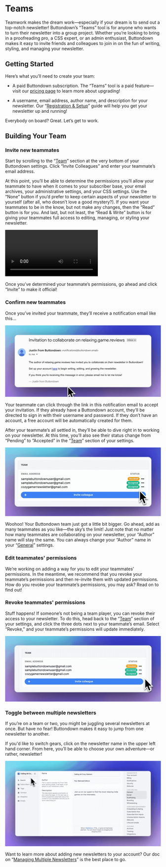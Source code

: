 ﻿# Teams

Teamwork makes the dream work—especially if your dream is to send out a top-notch newsletter! Buttondown’s “Teams” tool is for anyone who wants to turn their newsletter into a group project. Whether you’re looking to bring in a proofreading pro, a CSS expert, or an admin enthusiast, Buttondown makes it easy to invite friends and colleagues to join in on the fun of writing, styling, and managing your newsletter.


## Getting Started

Here’s what you’ll need to create your team:

-   A paid Buttondown subscription. The “Teams” tool is a paid feature—visit our [pricing page](https://buttondown.email/pricing) to learn more about upgrading!
    
-   A username, email address, author name, and description for your newsletter. Our “[Registration & Setup](https://docs.buttondown.email/getting-started/registration-and-setup)” guide will help you get your newsletter up and running!
 
Everybody on board? Great. Let’s get to work.


## Building Your Team

### Invite new teammates

Start by scrolling to the “[Team](https://buttondown.email/settings#team)” section at the very bottom of your Buttondown settings. Click “Invite Colleagues” and enter your teammate’s email address.

At this point, you’ll be able to determine the permissions you’ll allow your teammate to have when it comes to your subscriber base, your email archives, your administrative settings, and your CSS settings. Use the “None” button if you’d prefer to keep certain aspects of your newsletter to yourself (after all, who doesn’t love a good mystery?). If you want your teammates to be in the know, but not make any changes, then the “Read” button is for you. And last, but not least, the “Read & Write” button is for giving your teammates full access to editing, managing, or styling your newsletter.

![Pop-up to invite teammates](https://github.com/madelinezday/buttondown/blob/main/images/settings/teams:pop-up-to-invite-new-teammate-hi-res.mp4?raw=true)

Once you’ve determined your teammate’s permissions, go ahead and click “Invite” to make it official!


### Confirm new teammates

Once you’ve invited your teammate, they’ll receive a notification email like this…

![Email invitation to collaborate](https://github.com/madelinezday/buttondown/blob/main/images/emails/teams:email-invite-to-collaborate.gif?raw=true)

Your teammate can click through the link in this notification email to accept your invitation. If they already have a Buttondown account, they’ll be directed to sign in with their username and password. If they don’t have an account, a free account will be automatically created for them.

After your teammate’s all settled in, they’ll be able to dive right in to working on your newsletter. At this time, you’ll also see their status change from “Pending” to “Accepted” in the “[Team](https://buttondown.email/settings#team)” section of your settings.

![“Team” status](https://github.com/madelinezday/buttondown/blob/main/images/settings/teams:team-status.gif?raw=true)

Woohoo! Your Buttondown team just got a little bit bigger. Go ahead, add as many teammates as you like—the sky’s the limit! Just note that no matter how many teammates are collaborating on your newsletter, your “Author” name will stay the same. You can always change your “Author” name in your “[General](https://buttondown.email/settings#general)” settings.


### Edit teammates' permissions

We’re working on adding a way for you to edit your teammates’ permissions. In the meantime, we recommend that you revoke your teammate’s permissions and then re-invite them with updated permissions. How do you revoke your teammate’s permissions, you may ask? Read on to find out!


### Revoke teammates' permissions

Stuff happens! If someone’s not being a team player, you can revoke their access to your newsletter. To do this, head back to the “[Team](https://buttondown.email/settings#team)” section of your settings, and click the three dots next to your teammate’s email. Select “Revoke,” and your teammate’s permissions will update immediately.

![Pop-up to revoke permissions](https://github.com/madelinezday/buttondown/blob/main/images/settings/teams:pop-up-to-revoke-permissions.gif?raw=true)


### Toggle between multiple newsletters

If you’re on a team or two, you might be juggling several newsletters at once. But have no fear! Buttondown makes it easy to jump from one newsletter to another.

If you'd like to switch gears, click on the newsletter name in the upper left hand corner. From here, you’ll be able to choose your own adventure—or rather, newsletter!

![Menu to select newsletter](https://github.com/madelinezday/buttondown/blob/main/images/settings/teams:menu-to-select-newsletter.gif?raw=true)

Want to learn more about adding new newsletters to your account? Our doc on “[Managing Multiple Newsletters](https://docs.buttondown.email/advanced-features/managing-multiple-newsletters)” is the best place to go.
